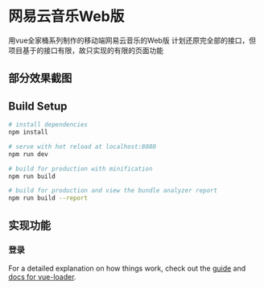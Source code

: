 # 网易云音乐Web版
用vue全家桶系列制作的移动端网易云音乐的Web版
计划还原完全部的接口，但项目基于的接口有限，故只实现的有限的页面功能

## 部分效果截图

## Build Setup

``` bash
# install dependencies
npm install

# serve with hot reload at localhost:8080
npm run dev

# build for production with minification
npm run build

# build for production and view the bundle analyzer report
npm run build --report
```

## 实现功能
### 登录
For a detailed explanation on how things work, check out the [guide](http://vuejs-templates.github.io/webpack/) and [docs for vue-loader](http://vuejs.github.io/vue-loader).
